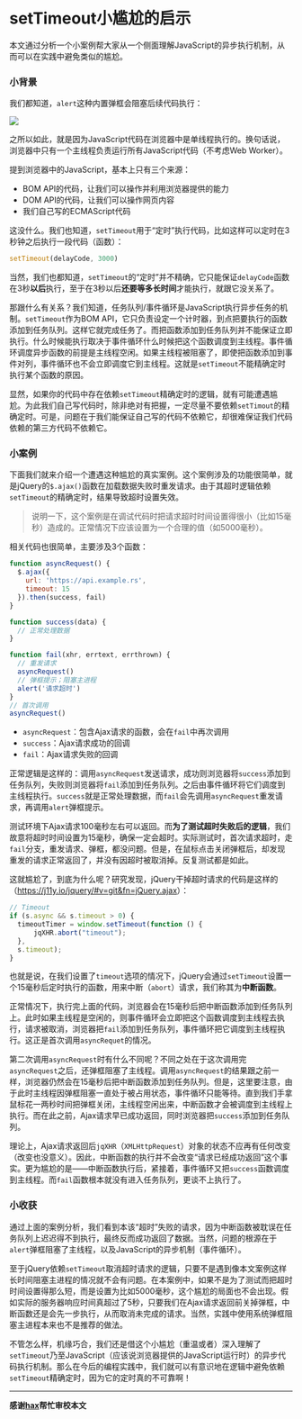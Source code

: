 # setTimeout小尴尬的启示

本文通过分析一个小案例帮大家从一个侧面理解JavaScript的异步执行机制，从而可以在实践中避免类似的尴尬。

### 小背景

我们都知道，`alert`这种内置弹框会阻塞后续代码执行：

![](https://p1.ssl.qhimg.com/t01d06ca49db1d48ace.png)

之所以如此，就是因为JavaScript代码在浏览器中是单线程执行的。换句话说，浏览器中只有一个主线程负责运行所有JavaScript代码（不考虑Web Worker）。

提到浏览器中的JavaScript，基本上只有三个来源：

- BOM API的代码，让我们可以操作并利用浏览器提供的能力
- DOM API的代码，让我们可以操作网页内容
- 我们自己写的ECMAScript代码

这没什么。我们也知道，`setTimeout`用于“定时”执行代码，比如这样可以定时在3秒钟之后执行一段代码（函数）：

```javascript
setTimeout(delayCode, 3000)
```

当然，我们也都知道，`setTimeout`的“定时”并不精确，它只能保证`delayCode`函数在3秒**以后**执行，至于在3秒以后**还要等多长时间**才能执行，就跟它没关系了。

那跟什么有关系？我们知道，任务队列/事件循环是JavaScript执行异步任务的机制。`setTimeout`作为BOM API，它只负责设定一个计时器，到点把要执行的函数添加到任务队列。这样它就完成任务了。而把函数添加到任务队列并不能保证立即执行。什么时候能执行取决于事件循环什么时候把这个函数调度到主线程。事件循环调度异步函数的前提是主线程空闲。如果主线程被阻塞了，即使把函数添加到事件对列，事件循环也不会立即调度它到主线程。这就是`setTimeout`不能精确定时执行某个函数的原因。

显然，如果你的代码中存在依赖`setTimeout`精确定时的逻辑，就有可能遭遇尴尬。为此我们自己写代码时，除非绝对有把握，一定尽量不要依赖`setTimout`的精确定时。可是，问题在于我们能保证自己写的代码不依赖它，却很难保证我们代码依赖的第三方代码不依赖它。

### 小案例

下面我们就来介绍一个遭遇这种尴尬的真实案例。这个案例涉及的功能很简单，就是jQuery的`$.ajax()`函数在加载数据失败时重发请求。由于其超时逻辑依赖`setTimeout`的精确定时，结果导致超时设置失效。

> 说明一下，这个案例是在调试代码时把请求超时时间设置得很小（比如15毫秒）造成的。正常情况下应该设置为一个合理的值（如5000毫秒）。

相关代码也很简单，主要涉及3个函数：

```javascript
function asyncRequest() {
  $.ajax({
    url: 'https://api.example.rs',
    timeout: 15
  }).then(success, fail)
}

function success(data) {
  // 正常处理数据
}

function fail(xhr, errtext, errthrown) {
  // 重发请求
  asyncRequest()
  // 弹框提示；阻塞主进程
  alert('请求超时')
}
// 首次调用
asyncRequest()
```

- `asyncRequest`：包含Ajax请求的函数，会在`fail`中再次调用
- `success`：Ajax请求成功的回调
- `fail`：Ajax请求失败的回调

正常逻辑是这样的：调用`asyncRequest`发送请求，成功则浏览器将`success`添加到任务队列，失败则浏览器将`fail`添加到任务队列。之后由事件循环将它们调度到主线程执行。`success`就是正常处理数据，而`fail`会先调用`asyncRequest`重发请求，再调用`alert`弹框提示。

测试环境下Ajax请求100毫秒左右可以返回。而**为了测试超时失败后的逻辑**，我们故意将超时时间设置为15毫秒，确保一定会超时。实际测试时，首次请求超时，走`fail`分支，重发请求、弹框，都没问题。但是，在鼠标点击关闭弹框后，却发现重发的请求正常返回了，并没有因超时被取消掉。反复测试都是如此。

这就尴尬了，到底为什么呢？研究发现，jQuery干掉超时请求的代码是这样的（<https://j11y.io/jquery/#v=git&fn=jQuery.ajax>）：

```javascript
// Timeout
if (s.async && s.timeout > 0) {
  timeoutTimer = window.setTimeout(function () {
      jqXHR.abort("timeout");
  },
  s.timeout);
}
```

也就是说，在我们设置了`timeout`选项的情况下，jQuery会通过`setTimeout`设置一个15毫秒后定时执行的函数，用来中断（`abort`）请求，我们称其为**中断函数**。

正常情况下，执行完上面的代码，浏览器会在15毫秒后把中断函数添加到任务队列上。此时如果主线程是空闲的，则事件循环会立即把这个函数调度到主线程去执行，请求被取消，浏览器把`fail`添加到任务队列，事件循环把它调度到主线程执行。这正是首次调用`asyncRequet`的情况。

第二次调用`asyncRequest`时有什么不同呢？不同之处在于这次调用完`asyncRequest`之后，还弹框阻塞了主线程。调用`asyncRequest`的结果跟之前一样，浏览器仍然会在15毫秒后把中断函数添加到任务队列。但是，这里要注意，由于此时主线程因弹框阻塞一直处于被占用状态，事件循环只能等待。直到我们手拿鼠标花一两秒时间把弹框关闭，主线程空闲出来，中断函数才会被调度到主线程上执行。而在此之前，Ajax请求早已成功返回，同时浏览器把`success`添加到任务队列。

理论上，Ajax请求返回后`jqXHR`（`XMLHttpRequest`）对象的状态不应再有任何改变（改变也没意义）。因此，中断函数的执行并不会改变“请求已经成功返回”这个事实。更为尴尬的是——中断函数执行后，紧接着，事件循环又把`success`函数调度到主线程。而`fail`函数根本就没有进入任务队列，更谈不上执行了。

### 小收获

通过上面的案例分析，我们看到本该“超时”失败的请求，因为中断函数被耽误在任务队列上迟迟得不到执行，最终反而成功返回了数据。当然，问题的根源在于`alert`弹框阻塞了主线程，以及JavaScript的异步机制（事件循环）。

至于jQuery依赖`setTimeout`取消超时请求的逻辑，只要不是遇到像本文案例这样长时间阻塞主进程的情况就不会有问题。在本案例中，如果不是为了测试而把超时时间设置得那么短，而是设置为比如5000毫秒，这个尴尬的局面也不会出现。假如实际的服务器响应时间真超过了5秒，只要我们在Ajax请求返回前关掉弹框，中断函数还是会先一步执行，从而取消未完成的请求。当然，实践中使用系统弹框阻塞主进程本来也不是推荐的做法。

不管怎么样，机缘巧合，我们还是借这个小尴尬（重温或者）深入理解了`setTimeout`乃至JavaScript（应该说浏览器提供的JavaScript运行时）的异步代码执行机制。那么在今后的编程实践中，我们就可以有意识地在逻辑中避免依赖`setTimeout`精确定时，因为它的定时真的不可靠啊！

----

**感谢[hax](https://github.com/hax)帮忙审校本文**

